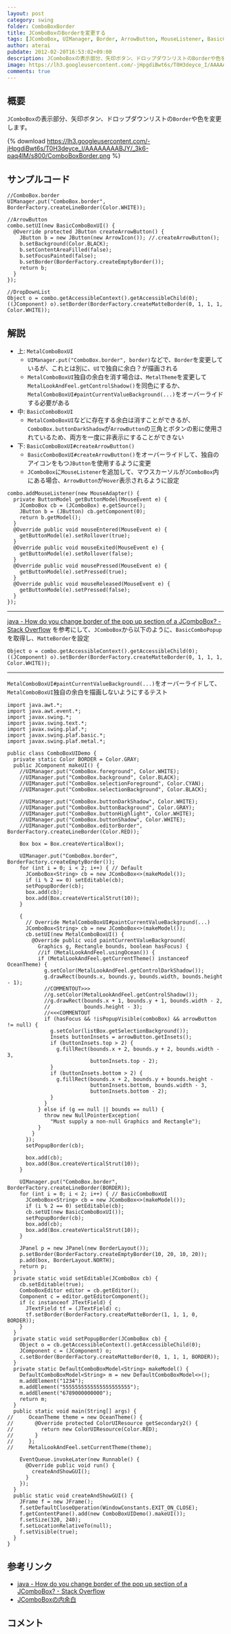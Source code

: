 ```yaml
---
layout: post
category: swing
folder: ComboBoxBorder
title: JComboBoxのBorderを変更する
tags: [JComboBox, UIManager, Border, ArrowButton, MouseListener, BasicComboPopup]
author: aterai
pubdate: 2012-02-20T16:53:02+09:00
description: JComboBoxの表示部分、矢印ボタン、ドロップダウンリストのBorderや色を変更します。
image: https://lh3.googleusercontent.com/-jHpgdiBwt6s/T0H3deyce_I/AAAAAAAABJY/_3k6-paq4lM/s800/ComboBoxBorder.png
comments: true
---
```

## 概要
`JComboBox`の表示部分、矢印ボタン、ドロップダウンリストの`Border`や色を変更します。

{% download https://lh3.googleusercontent.com/-jHpgdiBwt6s/T0H3deyce_I/AAAAAAAABJY/_3k6-paq4lM/s800/ComboBoxBorder.png %}

## サンプルコード
<pre class="prettyprint"><code>//ComboBox.border
UIManager.put("ComboBox.border", BorderFactory.createLineBorder(Color.WHITE));

//ArrowButton
combo.setUI(new BasicComboBoxUI() {
  @Override protected JButton createArrowButton() {
    JButton b = new JButton(new ArrowIcon()); //.createArrowButton();
    b.setBackground(Color.BLACK);
    b.setContentAreaFilled(false);
    b.setFocusPainted(false);
    b.setBorder(BorderFactory.createEmptyBorder());
    return b;
  }
});

//DropDownList
Object o = combo.getAccessibleContext().getAccessibleChild(0);
((JComponent) o).setBorder(BorderFactory.createMatteBorder(0, 1, 1, 1, Color.WHITE));
</code></pre>

## 解説
- 上: `MetalComboBoxUI`
    - `UIManager.put("ComboBox.border", border)`などで、`Border`を変更しているが、これとは別に、`UI`で独自に余白？が描画される
    - `MetalComboBoxUI`独自の余白を消す場合は、`MetalTheme`を変更して`MetalLookAndFeel.getControlShadow()`を同色にするか、`MetalComboBoxUI#paintCurrentValueBackground(...)`をオーバーライドする必要がある
- 中: `BasicComboBoxUI`
    - `MetalComboBoxUI`などに存在する余白は消すことができるが、`ComboBox.buttonDarkShadow`が`ArrowButton`の三角とボタンの影に使用されているため、両方を一度に非表示にすることができない
- 下: `BasicComboBoxUI#createArrowButton()`
    - `BasicComboBoxUI#createArrowButton()`をオーバーライドして、独自のアイコンをもつ`JButton`を使用するように変更
    - `JComboBox`に`MouseListener`を追加して、マウスカーソルが`JComboBox`内にある場合、`ArrowButton`が`Hover`表示されるように設定

<!-- dummy comment line for breaking list -->

<pre class="prettyprint"><code>combo.addMouseListener(new MouseAdapter() {
  private ButtonModel getButtonModel(MouseEvent e) {
    JComboBox cb = (JComboBox) e.getSource();
    JButton b = (JButton) cb.getComponent(0);
    return b.getModel();
  }
  @Override public void mouseEntered(MouseEvent e) {
    getButtonModel(e).setRollover(true);
  }
  @Override public void mouseExited(MouseEvent e) {
    getButtonModel(e).setRollover(false);
  }
  @Override public void mousePressed(MouseEvent e) {
    getButtonModel(e).setPressed(true);
  }
  @Override public void mouseReleased(MouseEvent e) {
    getButtonModel(e).setPressed(false);
  }
});
</code></pre>

- - - -
[java - How do you change border of the pop up section of a JComboBox? - Stack Overflow](https://stackoverflow.com/questions/9322903/how-do-you-change-border-of-the-pop-up-section-of-a-jcombobox) を参考にして、`JComboBox`から以下のように、`BasicComboPopup`を取得し、`MatteBorder`を設定

<pre class="prettyprint"><code>Object o = combo.getAccessibleContext().getAccessibleChild(0);
((JComponent) o).setBorder(BorderFactory.createMatteBorder(0, 1, 1, 1, Color.WHITE));
</code></pre>

- - - -
`MetalComboBoxUI#paintCurrentValueBackground(...)`をオーバーライドして、`MetalComboBoxUI`独自の余白を描画しないようにするテスト

<pre class="prettyprint"><code>import java.awt.*;
import java.awt.event.*;
import javax.swing.*;
import javax.swing.text.*;
import javax.swing.plaf.*;
import javax.swing.plaf.basic.*;
import javax.swing.plaf.metal.*;

public class ComboBoxUIDemo {
  private static Color BORDER = Color.GRAY;
  public JComponent makeUI() {
    //UIManager.put("ComboBox.foreground", Color.WHITE);
    //UIManager.put("ComboBox.background", Color.BLACK);
    //UIManager.put("ComboBox.selectionForeground", Color.CYAN);
    //UIManager.put("ComboBox.selectionBackground", Color.BLACK);

    //UIManager.put("ComboBox.buttonDarkShadow", Color.WHITE);
    //UIManager.put("ComboBox.buttonBackground", Color.GRAY);
    //UIManager.put("ComboBox.buttonHighlight", Color.WHITE);
    //UIManager.put("ComboBox.buttonShadow", Color.WHITE);
    //UIManager.put("ComboBox.editorBorder", BorderFactory.createLineBorder(Color.RED));

    Box box = Box.createVerticalBox();

    UIManager.put("ComboBox.border", BorderFactory.createEmptyBorder());
    for (int i = 0; i &lt; 2; i++) { // Default
      JComboBox&lt;String&gt; cb = new JComboBox&lt;&gt;(makeModel());
      if (i % 2 == 0) setEditable(cb);
      setPopupBorder(cb);
      box.add(cb);
      box.add(Box.createVerticalStrut(10));
    }

    {
      // Override MetalComboBoxUI#paintCurrentValueBackground(...)
      JComboBox&lt;String&gt; cb = new JComboBox&lt;&gt;(makeModel());
      cb.setUI(new MetalComboBoxUI() {
        @Override public void paintCurrentValueBackground(
          Graphics g, Rectangle bounds, boolean hasFocus) {
          //if (MetalLookAndFeel.usingOcean()) {
          if (MetalLookAndFeel.getCurrentTheme() instanceof OceanTheme) {
            g.setColor(MetalLookAndFeel.getControlDarkShadow());
            g.drawRect(bounds.x, bounds.y, bounds.width, bounds.height - 1);
            //COMMENTOUT&gt;&gt;&gt;
            //g.setColor(MetalLookAndFeel.getControlShadow());
            //g.drawRect(bounds.x + 1, bounds.y + 1, bounds.width - 2,
            //           bounds.height - 3);
            //&lt;&lt;&lt;COMMENTOUT
            if (hasFocus &amp;&amp; !isPopupVisible(comboBox) &amp;&amp; arrowButton != null) {
              g.setColor(listBox.getSelectionBackground());
              Insets buttonInsets = arrowButton.getInsets();
              if (buttonInsets.top &gt; 2) {
                g.fillRect(bounds.x + 2, bounds.y + 2, bounds.width - 3,
                           buttonInsets.top - 2);
              }
              if (buttonInsets.bottom &gt; 2) {
                g.fillRect(bounds.x + 2, bounds.y + bounds.height -
                           buttonInsets.bottom, bounds.width - 3,
                           buttonInsets.bottom - 2);
              }
            }
          } else if (g == null || bounds == null) {
            throw new NullPointerException(
              "Must supply a non-null Graphics and Rectangle");
          }
        }
      });
      setPopupBorder(cb);

      box.add(cb);
      box.add(Box.createVerticalStrut(10));
    }

    UIManager.put("ComboBox.border", BorderFactory.createLineBorder(BORDER));
    for (int i = 0; i &lt; 2; i++) { // BasicComboBoxUI
      JComboBox&lt;String&gt; cb = new JComboBox&lt;&gt;(makeModel());
      if (i % 2 == 0) setEditable(cb);
      cb.setUI(new BasicComboBoxUI());
      setPopupBorder(cb);
      box.add(cb);
      box.add(Box.createVerticalStrut(10));
    }

    JPanel p = new JPanel(new BorderLayout());
    p.setBorder(BorderFactory.createEmptyBorder(10, 20, 10, 20));
    p.add(box, BorderLayout.NORTH);
    return p;
  }
  private static void setEditable(JComboBox cb) {
    cb.setEditable(true);
    ComboBoxEditor editor = cb.getEditor();
    Component c = editor.getEditorComponent();
    if (c instanceof JTextField) {
      JTextField tf = (JTextField) c;
      tf.setBorder(BorderFactory.createMatteBorder(1, 1, 1, 0, BORDER));
    }
  }
  private static void setPopupBorder(JComboBox cb) {
    Object o = cb.getAccessibleContext().getAccessibleChild(0);
    JComponent c = (JComponent) o;
    c.setBorder(BorderFactory.createMatteBorder(0, 1, 1, 1, BORDER));
  }
  private static DefaultComboBoxModel&lt;String&gt; makeModel() {
    DefaultComboBoxModel&lt;String&gt; m = new DefaultComboBoxModel&lt;&gt;();
    m.addElement("1234");
    m.addElement("5555555555555555555555");
    m.addElement("6789000000000");
    return m;
  }
  public static void main(String[] args) {
//     OceanTheme theme = new OceanTheme() {
//       @Override protected ColorUIResource getSecondary2() {
//         return new ColorUIResource(Color.RED);
//       }
//     };
//     MetalLookAndFeel.setCurrentTheme(theme);

    EventQueue.invokeLater(new Runnable() {
      @Override public void run() {
        createAndShowGUI();
      }
    });
  }
  public static void createAndShowGUI() {
    JFrame f = new JFrame();
    f.setDefaultCloseOperation(WindowConstants.EXIT_ON_CLOSE);
    f.getContentPane().add(new ComboBoxUIDemo().makeUI());
    f.setSize(320, 240);
    f.setLocationRelativeTo(null);
    f.setVisible(true);
  }
}
</code></pre>

## 参考リンク
- [java - How do you change border of the pop up section of a JComboBox? - Stack Overflow](https://stackoverflow.com/questions/9322903/how-do-you-change-border-of-the-pop-up-section-of-a-jcombobox)
- [JComboBoxの内余白](http://ateraimemo.com/Swing/PaddingComboBox.html)

<!-- dummy comment line for breaking list -->

## コメント
